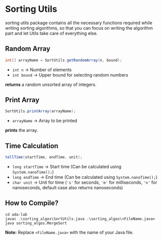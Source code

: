 # Sorting Utils
sorting utils package contains all the necessary functions required while writing sorting algorithms,
so that you can focus on writing the algorithm part and let Utils take care of everything else.

## Random Array
```java
int[] arrayName = SortUtils.getRandomArray(n, bound);
```
- `int n` → Number of elements
- `int bound` → Upper bound for selecting random numbers

**returns** a random unsorted array of integers.

## Print Array
```java
SortUtils.printArray(arrayName);
```
- `arrayName` → Array to be printed

**prints** the array.

## Time Calculation
```java
tellTime(startTime, endTime, unit);
```
- `long startTime` → Start time (Can be calculated using `System.nanoTime();`)
- `long endTime` → End time (Can be calculated using `System.nanoTime();`)
- `char unit` → Unit for time (`'s'` for seconds, `'m'` for milliseconds, `'n'` for nanoseconds, default case also returns nanoseconds)


## How to Compile?
```batch
cd ada-lab
javac .\sorting_algos\SortUtils.java .\sorting_algos\<FileName.java>
java sorting_algos.MergeSort
```
**Note:** Replace `<FileName.java>` with the name of your Java file.